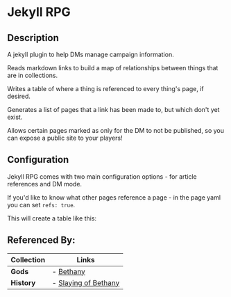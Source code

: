 # Jekyll RPG

## Description

A jekyll plugin to help DMs manage campaign information.

Reads markdown links to build a map of relationships between things that are in collections.

Writes a table of where a thing is referenced to every thing's page, if desired.

Generates a list of pages that a link has been made to, but which don't yet exist.

Allows certain pages marked as only for the DM to not be published, so you can expose a public site to your players!

## Configuration

Jekyll RPG comes with two main configuration options - for article references and DM mode.

If you'd like to know what other pages reference a page - in the page yaml you can set `refs: true`.

This will create a table like this:

## Referenced By:

|**Collection** | **Links**                  |
|---------------|----------------------------|
|**Gods**       | - [Bethany](/#)            |
|**History**    | - [Slaying of Bethany](/#) |
